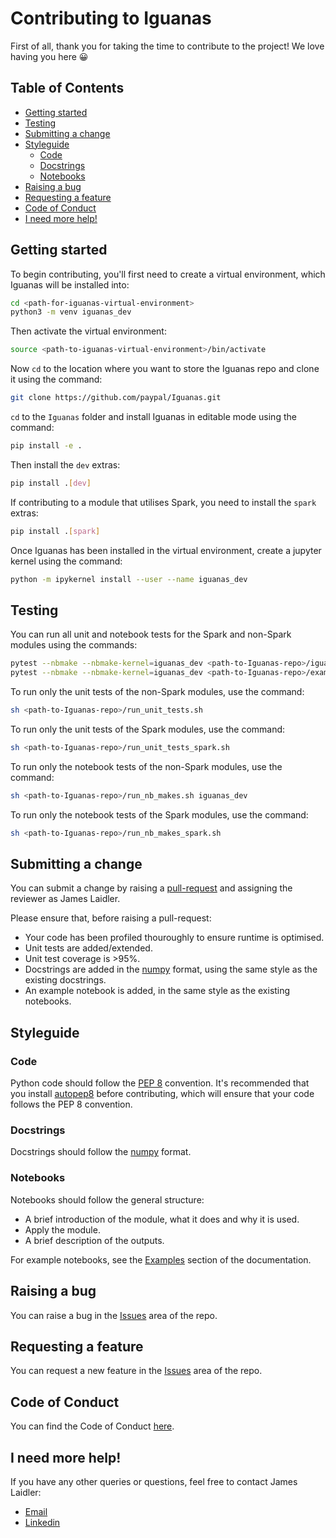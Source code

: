 # Contributing to Iguanas

First of all, thank you for taking the time to contribute to the project! We love having you here :grinning:

## Table of Contents

- [Getting started](#getting-started)
- [Testing](#testing)
- [Submitting a change](#submitting-a-change)
- [Styleguide](#styleguide)
  - [Code](#code)
  - [Docstrings](#docstrings)
  - [Notebooks](#notebooks)
- [Raising a bug](#raising-a-bug)
- [Requesting a feature](#requesting-a-feature)
- [Code of Conduct](#code-of-conduct)
- [I need more help!](#i-need-more-help)

## Getting started

To begin contributing, you'll first need to create a virtual environment, which Iguanas will be installed into:

```bash
cd <path-for-iguanas-virtual-environment>
python3 -m venv iguanas_dev
```

Then activate the virtual environment:

```bash
source <path-to-iguanas-virtual-environment>/bin/activate
```

Now `cd` to the location where you want to store the Iguanas repo and clone it using the command:

```bash
git clone https://github.com/paypal/Iguanas.git
```

`cd` to the `Iguanas` folder and install Iguanas in editable mode using the command:

```bash
pip install -e .
```

Then install the `dev` extras:

```bash
pip install .[dev]
```

If contributing to a module that utilises Spark, you need to install the `spark` extras:

```bash
pip install .[spark]
```

Once Iguanas has been installed in the virtual environment, create a jupyter kernel using the command:

```bash
python -m ipykernel install --user --name iguanas_dev
```

## Testing

You can run all unit and notebook tests for the Spark and non-Spark modules using the commands:

```bash
pytest --nbmake --nbmake-kernel=iguanas_dev <path-to-Iguanas-repo>/iguanas
pytest --nbmake --nbmake-kernel=iguanas_dev <path-to-Iguanas-repo>/examples
```

To run only the unit tests of the non-Spark modules, use the command:

```bash
sh <path-to-Iguanas-repo>/run_unit_tests.sh
```

To run only the unit tests of the Spark modules, use the command:

```bash
sh <path-to-Iguanas-repo>/run_unit_tests_spark.sh
```

To run only the notebook tests of the non-Spark modules, use the command:

```bash
sh <path-to-Iguanas-repo>/run_nb_makes.sh iguanas_dev
```

To run only the notebook tests of the Spark modules, use the command:

```bash
sh <path-to-Iguanas-repo>/run_nb_makes_spark.sh
```

## Submitting a change

You can submit a change by raising a [pull-request](https://github.com/paypal/Iguanas/pulls) and assigning the reviewer as James Laidler.

Please ensure that, before raising a pull-request:

* Your code has been profiled thouroughly to ensure runtime is optimised.
* Unit tests are added/extended.
* Unit test coverage is >95%.
* Docstrings are added in the [numpy](https://numpydoc.readthedocs.io/en/latest/format.html) format, using the same style as the existing docstrings.
* An example notebook is added, in the same style as the existing notebooks.

## Styleguide

### Code 

Python code should follow the [PEP 8](https://www.python.org/dev/peps/pep-0008/) convention. It's recommended that you install [autopep8](https://pypi.org/project/autopep8/) before contributing, which will ensure that your code follows the PEP 8 convention.

### Docstrings

Docstrings should follow the [numpy](https://numpydoc.readthedocs.io/en/latest/format.html) format.

### Notebooks

Notebooks should follow the general structure:

* A brief introduction of the module, what it does and why it is used.
* Apply the module.
* A brief description of the outputs.

For example notebooks, see the [Examples](https://paypal.github.io/Iguanas/examples/index.html) section of the documentation.

## Raising a bug

You can raise a bug in the [Issues](https://github.com/paypal/Iguanas/issues) area of the repo.

## Requesting a feature

You can request a new feature in the [Issues](https://github.com/paypal/Iguanas/issues) area of the repo.

## Code of Conduct

You can find the Code of Conduct [here](https://github.com/paypal/Iguanas/blob/main/CODE_OF_CONDUCT.md).

## I need more help!

If you have any other queries or questions, feel free to contact James Laidler:

* [Email](james.a.laidler@gmail.com)
* [Linkedin](https://www.linkedin.com/in/james-laidler-430571a7)